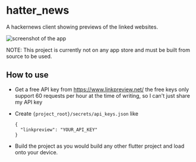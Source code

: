 # hatter_news
A hackernews client showing previews of the linked websites.

![screenshot of the app](https://i.imgur.com/3ITp9pc.png)

NOTE: This project is currently not on any app store and must be built from source to be used.

## How to use

* Get a free API key from https://www.linkpreview.net/  the free keys only support 60 requests per hour at the time of writing, so I can't just share my API key
* Create `{project_root}/secrets/api_keys.json` like 
    ```
    {
      "linkpreview": "YOUR_API_KEY"
    }
    ```

* Build the project as you would build any other flutter project and load onto your device.